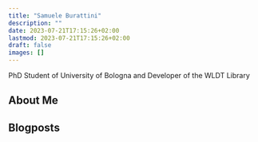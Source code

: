 ```yaml
---
title: "Samuele Burattini"
description: ""
date: 2023-07-21T17:15:26+02:00
lastmod: 2023-07-21T17:15:26+02:00
draft: false
images: []
---
```


PhD Student of University of Bologna and Developer of the WLDT Library

## About Me

## Blogposts
